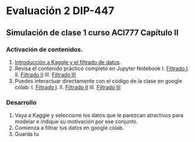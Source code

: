 # Evaluación 2 DIP-447

## Simulación de clase 1 curso ACI777 Capítulo II

### Activación de contenidos.

1. [Introducción a Kaggle y el filtrado de datos](Introduccion.ipynb).
2. Revisa el contenido práctico completo en Jupyter Notebook
   I. [Filtrado I](FiltradoI.ipynb).
   II. [Filtrado II](FiltradoII.ipynb)
   III. [Filtrado III](FiltradoIII.ipynb)
3. Puedes interactuar directamente con el código de la clase en google colab:
   I. [Filtrado I](FiltradoI.ipynb).
   II. [Filtrado II](FiltradoII.ipynb)
   III. [Filtrado III](FiltradoIII.ipynb)
  
### Desarrollo
1. Vaya a Kaggle y seleccione los datos que le parezcan atractivos para modelar e indique su motivación por ese conjunto.
2. Comienza a filtrar tus datos en google colab.
3. Guarda tu 


